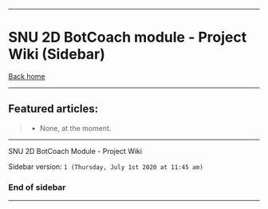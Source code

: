 
***

# SNU 2D BotCoach module - Project Wiki (Sidebar)

[Back home](https://github.com/seanpm2001/SNU_2D_BotCoach/wiki/)

***

## Featured articles:

> * None, at the moment.

***

SNU 2D BotCoach Module - Project Wiki

Sidebar version: `1 (Thursday, July 1st 2020 at 11:45 am)`

### End of sidebar

***

